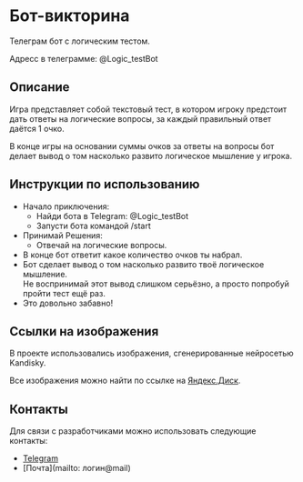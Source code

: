 # Бот-викторина 

Телеграм бот с логическим тестом.

Адресс в телеграмме: @Logic_testBot

## Описание

Игра представляет собой текстовый тест, 
в котором игроку предстоит дать ответы на логические вопросы, 
за каждый правильный ответ даётся 1 очко.

В конце игры на основании суммы очков за ответы на вопросы
бот делает вывод о том насколько развито логическое мышление у игрока.

## Инструкции по использованию
- Начало приключения:
  - Найди бота в Telegram: @Logic_testBot
  - Запусти бота командой /start
- Принимай Решения:
  - Отвечай на логические вопросы.
- В конце бот ответит какое количество очков ты набрал.
- Бот сделает вывод о том насколько развито твоё логическое мышление.  
Не воспринимай этот вывод слишком серьёзно, а просто попробуй пройти тест ещё раз.
- Это довольно забавно!

## Ссылки на изображения
В проекте использовались изображения, сгенерированные нейросетью Kandisky.

Все изображения можно найти по ссылке на [Яндекс.Диск](https://disk.yandex.com/d/9S17-fmpeBDeXA).

## Контакты
Для связи с разработчиками можно использовать следующие контакты:

- [Telegram](https://t.me/Anathrom)
- [Почта](mailto: логин@mail)

